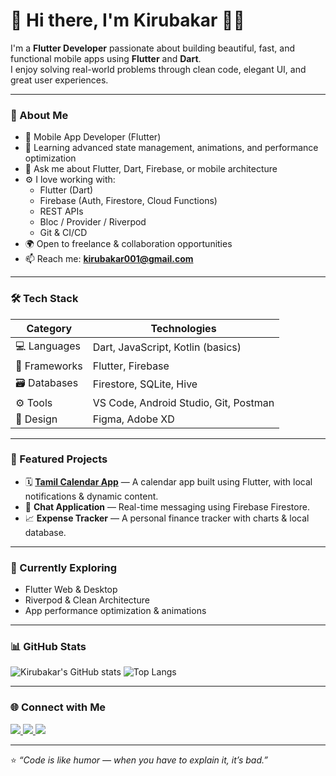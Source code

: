 # 👋 Hi there, I'm Kirubakar 👨‍💻

I'm a **Flutter Developer** passionate about building beautiful, fast, and functional mobile apps using **Flutter** and **Dart**.  
I enjoy solving real-world problems through clean code, elegant UI, and great user experiences.

---

### 🚀 About Me
- 💼 Mobile App Developer (Flutter)
- 🧠 Learning advanced state management, animations, and performance optimization
- 💬 Ask me about Flutter, Dart, Firebase, or mobile architecture
- ⚙️ I love working with:
  - Flutter (Dart)
  - Firebase (Auth, Firestore, Cloud Functions)
  - REST APIs
  - Bloc / Provider / Riverpod
  - Git & CI/CD
- 🌍 Open to freelance & collaboration opportunities
- 📫 Reach me: **[kirubakar001@gmail.com](mailto:kirubakar001@gmail.com)**

---

### 🛠️ Tech Stack

| Category | Technologies |
|-----------|---------------|
| 💻 Languages | Dart, JavaScript, Kotlin (basics) |
| 🧩 Frameworks | Flutter, Firebase |
| 🗃️ Databases | Firestore, SQLite, Hive |
| ⚙️ Tools | VS Code, Android Studio, Git, Postman |
| 🎨 Design | Figma, Adobe XD |

---

### 📱 Featured Projects
- 🗓️ **[Tamil Calendar App](https://play.google.com/store)** — A calendar app built using Flutter, with local notifications & dynamic content.  
- 💬 **Chat Application** — Real-time messaging using Firebase Firestore.  
- 📈 **Expense Tracker** — A personal finance tracker with charts & local database.

---

### 🧠 Currently Exploring
- Flutter Web & Desktop  
- Riverpod & Clean Architecture  
- App performance optimization & animations  

---

### 📊 GitHub Stats
![Kirubakar's GitHub stats](https://github-readme-stats.vercel.app/api?username=Kirubakar001&show_icons=true&theme=radical)
![Top Langs](https://github-readme-stats.vercel.app/api/top-langs/?username=Kirubakar001&layout=compact&theme=radical)

---

### 🌐 Connect with Me
<p align="left">
  <a href="https://www.linkedin.com/in/YOUR-LINKEDIN-USERNAME" target="_blank">
    <img src="https://img.shields.io/badge/LinkedIn-0077B5?style=for-the-badge&logo=linkedin&logoColor=white"/>
  </a>
  <a href="mailto:kirubakar001@gmail.com">
    <img src="https://img.shields.io/badge/Gmail-D14836?style=for-the-badge&logo=gmail&logoColor=white"/>
  </a>
  <a href="https://github.com/Kirubakar001" target="_blank">
    <img src="https://img.shields.io/badge/GitHub-000000?style=for-the-badge&logo=github&logoColor=white"/>
  </a>
</p>

---

⭐️ *“Code is like humor — when you have to explain it, it’s bad.”*
